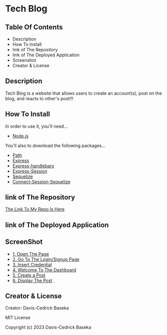 # Tech Blog

## Table Of Contents
- Description
- How To Install
- link of The Repository
- link of The Deployed Application
- Screenshot
- Creator & License

## Description

Tech Blog is a website that allows users to create an account(s), post on the blog, and reacts to other's post!!!

## How To Install
In order to use it, you'll need...
- [Node.js](https://nodejs.org/en)

You'll also to download the following packages...
- [Path](https://www.npmjs.com/package/path)
- [Express](https://www.npmjs.com/package/express)
- [Express-handlebars](https://www.npmjs.com/package/express-handlebars)
- [Express-Session](https://www.npmjs.com/package/express-session)
- [Sequelize](https://www.npmjs.com/package/sequelize)
- [Connect-Session-Sequelize](https://www.npmjs.com/package/connect-session-sequelize)



## link of The Repository

[The Link To My Repo Is Here](https://github.com/kikedamo/CU-A14-Tech-Blog)

## link of The Deployed Application


## ScreenShot

- [1. Open The Page]("./Img/openPage.png)
- [2. Go To The Login/Signup Page]("./Img/LogIn-SignUp.png)
- [3. Insert Credential]("./Img/LoggedIn-SignedUp.png)
- [4. Welcome To The Dashboard]("./Img/Dashboard.png)
- [5. Create a Post]("./Img/CreatePost.png)
- [6. Display The Post]("./Img/DisplayPort.png)
.




## Creator & License
Creator: Davis-Cedrick Baseka

MIT License

Copyright (c) 2023 Davis-Cedrick Baseka